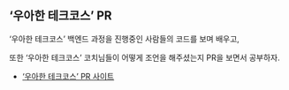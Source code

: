## ‘우아한 테크코스’ PR

‘우아한 테크코스’ 백엔드 과정을 진행중인 사람들의 코드를 보며 배우고, 

또한 ‘우아한 테크코스’ 코치님들이 어떻게 조언을 해주셨는지 PR을 보면서 공부하자.

- [‘우아한 테크코스’ PR 사이트](https://github.com/woowacourse/java-ladder/pulls?q=is%3Apr+is%3Aclosed)<br/>